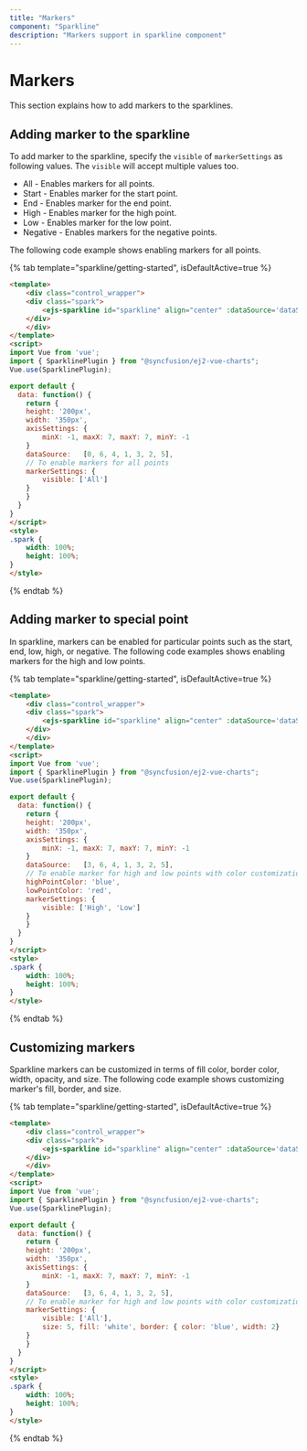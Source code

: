 ```yaml
---
title: "Markers"
component: "Sparkline"
description: "Markers support in sparkline component"
---
```


# Markers

This section explains how to add markers to the sparklines.

## Adding marker to the sparkline

To add marker to the sparkline, specify the `visible` of `markerSettings` as following values. The `visible` will accept multiple values too.

* All - Enables markers for all points.
* Start - Enables marker for the start point.
* End - Enables marker for the end point.
* High - Enables marker for the high point.
* Low - Enables marker for the low point.
* Negative - Enables markers for the negative points.

The following code example shows enabling markers for all points.

{% tab template="sparkline/getting-started", isDefaultActive=true %}

```html
<template>
    <div class="control_wrapper">
    <div class="spark">
        <ejs-sparkline id="sparkline" align="center" :dataSource='dataSource' :axisSettings='axisSettings' :markerSettings='markerSettings' :height='height' :width='width'></ejs-sparkline>
    </div>
    </div>
</template>
<script>
import Vue from 'vue';
import { SparklinePlugin } from "@syncfusion/ej2-vue-charts";
Vue.use(SparklinePlugin);

export default {
  data: function() {
    return {
    height: '200px',
    width: '350px',
    axisSettings: {
        minX: -1, maxX: 7, maxY: 7, minY: -1
    }
    dataSource:   [0, 6, 4, 1, 3, 2, 5],
    // To enable markers for all points
    markerSettings: {
        visible: ['All']
    }
    }
  }
}
</script>
<style>
.spark {
    width: 100%;
    height: 100%;
}
</style>
```

{% endtab %}

## Adding marker to special point

In sparkline, markers can be enabled for particular points such as the start, end, low, high, or negative. The following code examples shows enabling markers for the high and low points.

{% tab template="sparkline/getting-started", isDefaultActive=true %}

```html
<template>
    <div class="control_wrapper">
    <div class="spark">
        <ejs-sparkline id="sparkline" align="center" :dataSource='dataSource' :lowPointColor='lowPointColor' :markerSettings='markerSettings' :highPointColor='highPointColor' :axisSettings='axisSettings' :height='height' :width='width'></ejs-sparkline>
    </div>
    </div>
</template>
<script>
import Vue from 'vue';
import { SparklinePlugin } from "@syncfusion/ej2-vue-charts";
Vue.use(SparklinePlugin);

export default {
  data: function() {
    return {
    height: '200px',
    width: '350px',
    axisSettings: {
        minX: -1, maxX: 7, maxY: 7, minY: -1
    }
    dataSource:   [3, 6, 4, 1, 3, 2, 5],
    // To enable marker for high and low points with color customization
    highPointColor: 'blue',
    lowPointColor: 'red',
    markerSettings: {
        visible: ['High', 'Low']
    }
    }
  }
}
</script>
<style>
.spark {
    width: 100%;
    height: 100%;
}
</style>
```

{% endtab %}

## Customizing markers

Sparkline markers can be customized in terms of fill color, border color, width, opacity, and size. The following code example shows customizing marker's fill, border, and size.

{% tab template="sparkline/getting-started", isDefaultActive=true %}

```html
<template>
    <div class="control_wrapper">
    <div class="spark">
        <ejs-sparkline id="sparkline" align="center" :dataSource='dataSource' :markerSettings='markerSettings' fill= 'blue':axisSettings='axisSettings' :height='height' :width='width'></ejs-sparkline>
    </div>
    </div>
</template>
<script>
import Vue from 'vue';
import { SparklinePlugin } from "@syncfusion/ej2-vue-charts";
Vue.use(SparklinePlugin);

export default {
  data: function() {
    return {
    height: '200px',
    width: '350px',
    axisSettings: {
        minX: -1, maxX: 7, maxY: 7, minY: -1
    }
    dataSource:   [3, 6, 4, 1, 3, 2, 5],
    // To enable marker for high and low points with color customization
    markerSettings: {
        visible: ['All'],
        size: 5, fill: 'white', border: { color: 'blue', width: 2}
    }
    }
  }
}
</script>
<style>
.spark {
    width: 100%;
    height: 100%;
}
</style>
```

{% endtab %}
